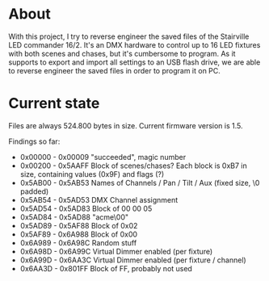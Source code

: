 # About
With this project, I try to reverse engineer the saved files of the Stairville LED commander 16/2. It's an DMX hardware
to control up to 16 LED fixtures with both scenes and chases, but it's cumbersome to program.
As it supports to export and import all settings to an USB flash drive, we are able to reverse engineer the saved files
in order to program it on PC. 

# Current state
Files are always 524.800 bytes in size. Current firmware version is 1.5.

Findings so far:
* 0x00000 - 0x00009  "succeeded", magic number
* 0x00200 - 0x5AAFF  Block of scenes/chases? Each block is 0xB7 in size, containing values (0x9F) and flags (?)
* 0x5AB00 - 0x5AB53  Names of Channels / Pan / Tilt / Aux (fixed size, \0 padded)
* 0x5AB54 - 0x5AD53  DMX Channel assignment
* 0x5AD54 - 0x5AD83  Block of 00 00 05
* 0x5AD84 - 0x5AD88  "acme\00"
* 0x5AD89 - 0x5AF88  Block of 0x02
* 0x5AF89 - 0x6A988  Block of 0x00
* 0x6A989 - 0x6A98C  Random stuff
* 0x6A98D - 0x6A99C  Virtual Dimmer enabled (per fixture)
* 0x6A99D - 0x6AA3C  Virtual Dimmer enabled (per fixture / channel)
* 0x6AA3D - 0x801FF  Block of FF, probably not used
